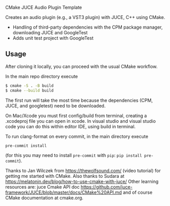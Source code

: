 CMake JUCE Audio Plugin Template


Creates an audio plugin (e.g., a VST3 plugin) with JUCE, C++ using CMake. 


* Handling of third-party dependencies with the CPM package manager, downloading JUCE and GoogleTest
* Adds unit test project with GoogleTest


## Usage

After cloning it locally, you can proceed with the usual CMake workflow.

In the main repo directory execute

```bash
$ cmake -S . -B build
$ cmake --build build
```

The first run will take the most time because the dependencies (CPM, JUCE, and googletest) need to be downloaded.

On Mac/Xcode you must first config/build from terminal, creating a .xcodeproj file you can open in xcode.
In visual studio and visual studio code you can do this within editor IDE, using build in terminal.



To run clang-format on every commit, in the main directory execute

```bash
pre-commit install
```

(for this you may need to install `pre-commit` with `pip`: `pip install pre-commit`).


Thanks to Jan Wilczek from https://thewolfsound.com/ (video tutorial) for getting me started with CMake. Also thanks to Sudara at https://melatonin.dev/blog/how-to-use-cmake-with-juce/ 
Other learning resources are: juce Cmake API doc https://github.com/juce-framework/JUCE/blob/master/docs/CMake%20API.md  and of course CMake documentation at cmake.org.
